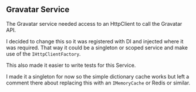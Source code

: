 ## Gravatar Service

The Gravatar service needed access to an HttpClient to call the Gravatar API.

I decided to change this so it was registered with DI and injected where it was required.
That way it could be a singleton or scoped service and make use of the `IHttpClientFactory`.

This also made it easier to write tests for this Service.

I made it a singleton for now so the simple dictionary cache works but left a comment there
about replacing this with an `IMemoryCache` or Redis or similar.